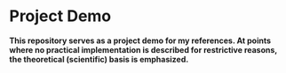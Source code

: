 # Project Demo

**This repository serves as a project demo for my references. At points where no practical implementation is described for restrictive reasons, the theoretical (scientific) basis is emphasized.**

